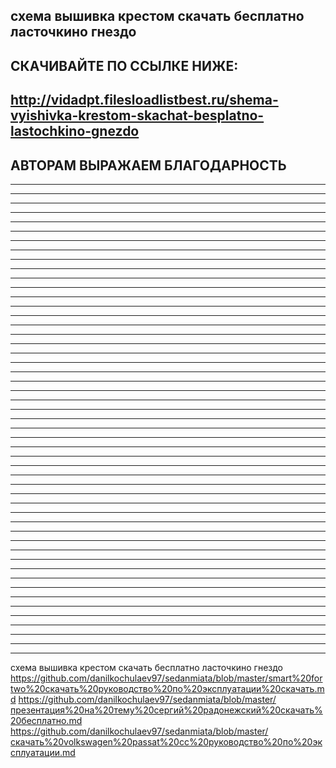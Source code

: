 схема вышивка крестом скачать бесплатно ласточкино гнездо
--------------------------------------------------
СКАЧИВАЙТЕ ПО ССЫЛКЕ НИЖЕ:
--------------------------------------------------
http://vidadpt.filesloadlistbest.ru/shema-vyishivka-krestom-skachat-besplatno-lastochkino-gnezdo
--------------------------------------------------
АВТОРАМ ВЫРАЖАЕМ БЛАГОДАРНОСТЬ
--------------------------------------------------
--------------------------------------------------
--------------------------------------------------
--------------------------------------------------
--------------------------------------------------
--------------------------------------------------
--------------------------------------------------
--------------------------------------------------
--------------------------------------------------
--------------------------------------------------
--------------------------------------------------
--------------------------------------------------
--------------------------------------------------
--------------------------------------------------
--------------------------------------------------
--------------------------------------------------
--------------------------------------------------
--------------------------------------------------
--------------------------------------------------
--------------------------------------------------
--------------------------------------------------
--------------------------------------------------
--------------------------------------------------
--------------------------------------------------
--------------------------------------------------
--------------------------------------------------
--------------------------------------------------
--------------------------------------------------
--------------------------------------------------
--------------------------------------------------
--------------------------------------------------
--------------------------------------------------
--------------------------------------------------
--------------------------------------------------
--------------------------------------------------
--------------------------------------------------
--------------------------------------------------
--------------------------------------------------
--------------------------------------------------
--------------------------------------------------
--------------------------------------------------
--------------------------------------------------
--------------------------------------------------
--------------------------------------------------
--------------------------------------------------
--------------------------------------------------
--------------------------------------------------
--------------------------------------------------
--------------------------------------------------
--------------------------------------------------
--------------------------------------------------
--------------------------------------------------
схема вышивка крестом скачать бесплатно ласточкино гнездо 
https://github.com/danilkochulaev97/sedanmiata/blob/master/smart%20fortwo%20скачать%20руководство%20по%20эксплуатации%20скачать.md
https://github.com/danilkochulaev97/sedanmiata/blob/master/презентация%20на%20тему%20сергий%20радонежский%20скачать%20бесплатно.md
https://github.com/danilkochulaev97/sedanmiata/blob/master/скачать%20volkswagen%20passat%20cc%20руководство%20по%20эксплуатации.md